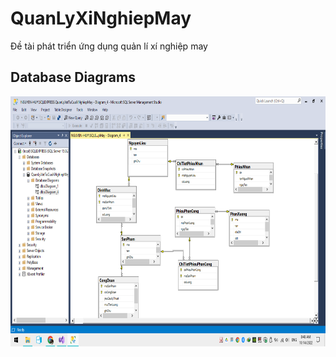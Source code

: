 # QuanLyXiNghiepMay

Đề tài phát triển ứng dụng quản lí xí nghiệp may


## Database Diagrams

<img src="Resources\Database_Diagrams.png" height="400" alt="Screenshot"/>
